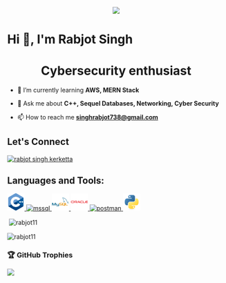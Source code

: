 
<p align="center">
<img src="https://metro.co.uk/wp-content/uploads/2022/03/Cyberwarfare-is-the-battleground-of-the-21st-century-and-were-all-involved-BP-29e0.gif">
</p>


# Hi 👋, I'm Rabjot Singh
<h1 align="center">Cybersecurity enthusiast</h1>


- 🌱 I’m currently learning **AWS, MERN Stack**

- 💬 Ask me about **C++, Sequel Databases, Networking, Cyber Security**

- 📫 How to reach me **singhrabjot738@gmail.com**


## Let's Connect
<p align="left">
<a href="https://linkedin.com/in/rabjot singh kerketta" target="blank"><img align="center" src="https://raw.githubusercontent.com/rahuldkjain/github-profile-readme-generator/master/src/images/icons/Social/linked-in-alt.svg" alt="rabjot singh kerketta" height="30" width="40" /></a>
</p>

## Languages and Tools:
<p align="left"> <a href="https://www.w3schools.com/cpp/" target="_blank" rel="noreferrer"> <img src="https://raw.githubusercontent.com/devicons/devicon/master/icons/cplusplus/cplusplus-original.svg" alt="cplusplus" width="40" height="40"/> </a> <a href="https://www.microsoft.com/en-us/sql-server" target="_blank" rel="noreferrer"> <img src="https://www.svgrepo.com/show/303229/microsoft-sql-server-logo.svg" alt="mssql" width="40" height="40"/> </a> <a href="https://www.mysql.com/" target="_blank" rel="noreferrer"> <img src="https://raw.githubusercontent.com/devicons/devicon/master/icons/mysql/mysql-original-wordmark.svg" alt="mysql" width="40" height="40"/> </a> <a href="https://www.oracle.com/" target="_blank" rel="noreferrer"> <img src="https://raw.githubusercontent.com/devicons/devicon/master/icons/oracle/oracle-original.svg" alt="oracle" width="40" height="40"/> </a> <a href="https://postman.com" target="_blank" rel="noreferrer"> <img src="https://www.vectorlogo.zone/logos/getpostman/getpostman-icon.svg" alt="postman" width="40" height="40"/> </a> <a href="https://www.python.org" target="_blank" rel="noreferrer"> <img src="https://raw.githubusercontent.com/devicons/devicon/master/icons/python/python-original.svg" alt="python" width="40" height="40"/> </a> </p>

<p>&nbsp;<img align="center" src="https://github-readme-stats.vercel.app/api?username=rabjot11&show_icons=true&locale=en" alt="rabjot11" /></p>

<p><img align="center" src="https://github-readme-streak-stats.herokuapp.com/?user=rabjot11&" alt="rabjot11" /></p>

### 🏆 GitHub Trophies
![](https://github-profile-trophy.vercel.app/?username=Rabjot11&theme=nord&no-frame=true&no-bg=true&margin-w=4)
